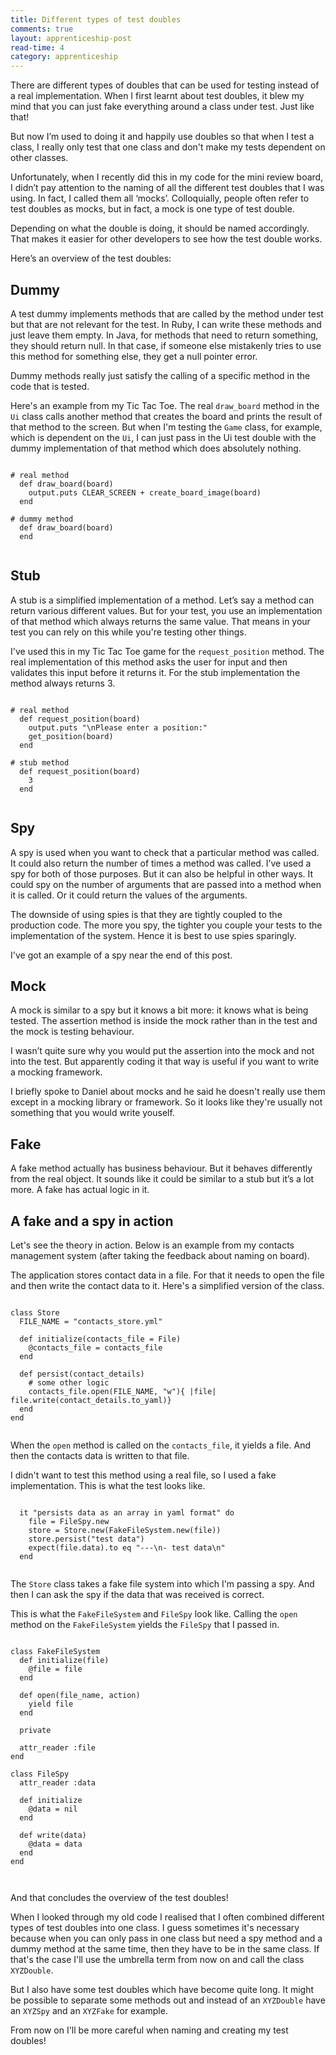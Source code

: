 ```yaml
---
title: Different types of test doubles
comments: true
layout: apprenticeship-post
read-time: 4
category: apprenticeship
---
```


There are different types of doubles that can be used for testing instead of a real implementation. When I first learnt about test doubles, it blew my mind that you can just fake everything around a class under test. Just like that!

<!--break-->

But now I’m used to doing it and happily use doubles so that when I test a class, I really only test that one class and don't make my tests dependent on other classes.

Unfortunately, when I recently did this in my code for the mini review board, I didn’t pay attention to the naming of all the different test doubles that I was using. In fact, I called them all ‘mocks’. Colloquially, people often refer to test doubles as mocks, but in fact, a mock is one type of test double. 

Depending on what the double is doing, it should be named accordingly. That makes it easier for other developers to see how the test double works.

Here’s an overview of the test doubles:

## Dummy

A test dummy implements methods that are called by the method under test but that are not relevant for the test. In Ruby, I can write these methods and just leave them empty. In Java, for methods that need to return something, they should return null. In that case, if someone else mistakenly tries to use this method for something else, they get a null pointer error. 

Dummy methods really just satisfy the calling of a specific method in the code that is tested.

Here's an example from my Tic Tac Toe. The real `draw_board` method in the `Ui` class calls another method that creates the board and prints the result of that method to the screen. But when I'm testing the `Game` class, for example, which is dependent on the `Ui`, I can just pass in the Ui test double with the dummy implementation of that method which does absolutely nothing.


<pre><code class="language-ruby">
# real method
  def draw_board(board)
    output.puts CLEAR_SCREEN + create_board_image(board)
  end

# dummy method
  def draw_board(board)
  end

</code></pre>


## Stub

A stub is a simplified implementation of a method. Let’s say a method can return various different values. But for your test, you use an implementation of that method which always returns the same value. That means in your test you can rely on this while you're testing other things.

I've used this in my Tic Tac Toe game for the `request_position` method. The real implementation of this method asks the user for input and then validates this input before it returns it. For the stub implementation the method always returns 3.

<pre><code class="language-ruby">
# real method
  def request_position(board)
    output.puts "\nPlease enter a position:"
    get_position(board)
  end

# stub method
  def request_position(board)
    3
  end

</code></pre>

## Spy

A spy is used when you want to check that a particular method was called. It could also return the number of times a method was called. I’ve used a spy for both of those purposes. But it can also be helpful in other ways. It could spy on the number of arguments that are passed into a method when it is called. Or it could return the values of the arguments.

The downside of using spies is that they are tightly coupled to the production code. The more you spy, the tighter you couple your tests to the implementation of the system. Hence it is best to use spies sparingly.

I've got an example of a spy near the end of this post.


## Mock

A mock is similar to a spy but it knows a bit more: it knows what is being tested. The assertion method is inside the mock rather than in the test and the mock is testing behaviour.

I wasn’t quite sure why you would put the assertion into the mock and not into the test. But apparently coding it that way is useful if you want to write a mocking framework. 

I briefly spoke to Daniel about mocks and he said he doesn't really use them except in a mocking library or framework. So it looks like they're usually not something that you would write youself.


## Fake

A fake method actually has business behaviour. But it behaves differently from the real object. It sounds like it could be similar to a stub but it’s a lot more. A fake has actual logic in it.


## A fake and a spy in action

Let's see the theory in action. Below is an example from my contacts management system (after taking the feedback about naming on board).

The application stores contact data in a file. For that it needs to open the file and then write the contact data to it. Here's a simplified version of the class.

<pre><code class="language-ruby">
class Store
  FILE_NAME = "contacts_store.yml"

  def initialize(contacts_file = File)
    @contacts_file = contacts_file
  end

  def persist(contact_details)
  	# some other logic
    contacts_file.open(FILE_NAME, "w"){ |file| file.write(contact_details.to_yaml)}
  end
end

</code></pre>

When the `open` method is called on the `contacts_file`, it yields a file. And then the contacts data is written to that file.

I didn't want to test this method using a real file, so I used a fake implementation. This is what the test looks like.

<pre><code class="language-ruby">
  it "persists data as an array in yaml format" do
    file = FileSpy.new
    store = Store.new(FakeFileSystem.new(file))
    store.persist("test data")
    expect(file.data).to eq "---\n- test data\n"
  end

</code></pre>

The `Store` class takes a fake file system into which I'm passing a spy. And then I can ask the spy if the data that was received is correct.

This is what the `FakeFileSystem` and `FileSpy` look like.
Calling the `open` method on the `FakeFileSystem` yields the `FileSpy` that I passed in.


<pre><code class="language-ruby">
class FakeFileSystem
  def initialize(file)
    @file = file
  end

  def open(file_name, action)
    yield file
  end

  private

  attr_reader :file
end

class FileSpy
  attr_reader :data

  def initialize
    @data = nil
  end

  def write(data)
    @data = data
  end
end


</code></pre>


And that concludes the overview of the test doubles! 

When I looked through my old code I realised that I often combined different types of test doubles into one class. I guess sometimes it's necessary because when you can only pass in one class but need a spy method and a dummy method at the same time, then they have to be in the same class. If that's the case I'll use the umbrella term from now on and call the class `XYZDouble`.

But I also have some test doubles which have become quite long. It might be possible to separate some methods out and instead of an `XYZDouble` have an `XYZSpy` and an `XYZFake` for example. 

From now on I'll be more careful when naming and creating my test doubles!